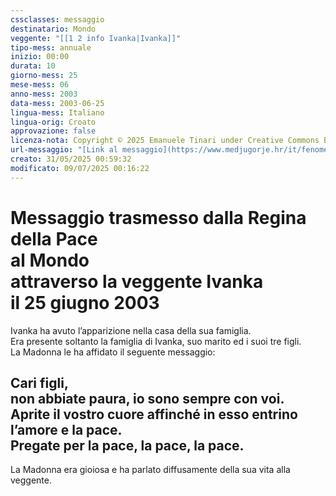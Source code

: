```yaml
---
cssclasses: messaggio
destinatario: Mondo
veggente: "[[1 2 info Ivanka|Ivanka]]"
tipo-mess: annuale
inizio: 00:00
durata: 10
giorno-mess: 25
mese-mess: 06
anno-mess: 2003
data-mess: 2003-06-25
lingua-mess: Italiano
lingua-orig: Croato
approvazione: false
licenza-nota: Copyright © 2025 Emanuele Tinari under Creative Commons BY-NC-SA 4.0 https://creativecommons.org/licenses/by-nc-sa/4.0/
url-messaggio: "[Link al messaggio](https://www.medjugorje.hr/it/fenomeno-di-medjugorje/apparizioni-annuali/)"
creato: 31/05/2025 00:59:32
modificato: 09/07/2025 00:16:22
---
```


# Messaggio trasmesso dalla Regina della Pace<br>al Mondo<br>attraverso la veggente Ivanka<br>il 25 giugno 2003

Ivanka ha avuto l’apparizione nella casa della sua famiglia.<br>Era presente soltanto la famiglia di Ivanka, suo marito ed i suoi tre figli.<br>La Madonna le ha affidato il seguente messaggio:
## Cari figli,<br>non abbiate paura, io sono sempre con voi.<br>Aprite il vostro cuore affinché in esso entrino l’amore e la pace.<br>Pregate per la pace, la pace, la pace.

La Madonna era gioiosa e ha parlato diffusamente della sua vita alla veggente.

